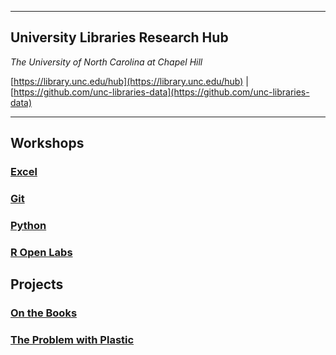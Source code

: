 - - - - -
## University Libraries Research Hub
_The University of North Carolina at Chapel Hill_

[https://library.unc.edu/hub](https://library.unc.edu/hub) | [https://github.com/unc-libraries-data](https://github.com/unc-libraries-data)
- - - - -

## Workshops

### [**Excel**](https://unc-libraries-data.github.io/Excel/Excel_Workshop_Instructions)
### [**Git**](https://unc-libraries-data.github.io/Intro-to-Git/)
### [**Python**](https://unc-libraries-data.github.io/Python/)
### [**R Open Labs**](http://ropenlabs.web.unc.edu/)

## Projects

### [**On the Books**](https://unc-libraries-data.github.io/OnTheBooks/)
### [**The Problem with Plastic**](https://unc-libraries-data.github.io/network_categores_2lvls.html)

